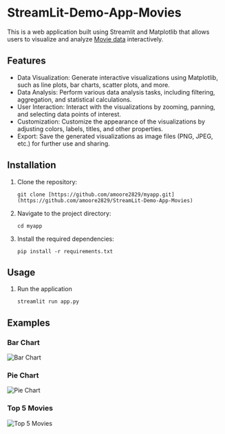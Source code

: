 # StreamLit-Demo-App-Movies

This is a web application built using Streamlit and Matplotlib that allows users to visualize and analyze [Movie data](https://www.kaggle.com/datasets/ursmaheshj/top-10000-popular-movies-tmdb-05-2023?resource=download)
 interactively.

## Features

- Data Visualization: Generate interactive visualizations using Matplotlib, such as line plots, bar charts, scatter plots, and more.
- Data Analysis: Perform various data analysis tasks, including filtering, aggregation, and statistical calculations.
- User Interaction: Interact with the visualizations by zooming, panning, and selecting data points of interest.
- Customization: Customize the appearance of the visualizations by adjusting colors, labels, titles, and other properties.
- Export: Save the generated visualizations as image files (PNG, JPEG, etc.) for further use and sharing.

## Installation

1. Clone the repository:

   ```shell
   git clone [https://github.com/amoore2829/myapp.git](https://github.com/amoore2829/StreamLit-Demo-App-Movies)
   
2. Navigate to the project directory:

    ```shell
    cd myapp
    
3. Install the required dependencies:

    ```shell
    pip install -r requirements.txt
   
## Usage

1. Run the application

    ```shell
    streamlit run app.py
    
## Examples

### Bar Chart
![Bar Chart](https://github.com/amoore2829/StreamLit-Demo-App-Movies/blob/main/images/Screenshot%202023-05-24%20141304.png)

### Pie Chart
![Pie Chart](https://github.com/amoore2829/StreamLit-Demo-App-Movies/blob/main/images/Screenshot%202023-05-24%20141456.png)

### Top 5 Movies
![Top 5 Movies](https://github.com/amoore2829/StreamLit-Demo-App-Movies/blob/main/images/Screenshot%202023-05-24%20141408.png)


 




